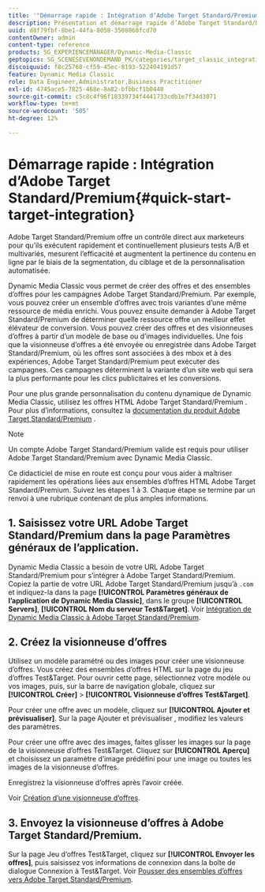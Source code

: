 ```yaml
---
title: '"Démarrage rapide : Intégration d’Adobe Target Standard/Premium"'
description: Présentation et démarrage rapide d’Adobe Target Standard/Premium pour vous aider à maîtriser rapidement les techniques d’intégration d’Adobe Target Standard/Premium.
uuid: d8f79fbf-8be1-44fa-8058-3508060fcd70
contentOwner: admin
content-type: reference
products: SG_EXPERIENCEMANAGER/Dynamic-Media-Classic
geptopics: SG_SCENESEVENONDEMAND_PK/categories/target_classic_integration
discoiquuid: f8c25768-cf59-45ec-8193-522404191d57
feature: Dynamic Media Classic
role: Data Engineer,Administrator,Business Practitioner
exl-id: 4745ace5-7825-468e-8a82-bfbbcf1b0440
source-git-commit: c5c8c4f96f18339734f4441733cdb1e7f34d3071
workflow-type: tm+mt
source-wordcount: '505'
ht-degree: 12%

---
```


# Démarrage rapide : Intégration d’Adobe Target Standard/Premium{#quick-start-target-integration}

Adobe Target Standard/Premium offre un contrôle direct aux marketeurs pour qu’ils exécutent rapidement et continuellement plusieurs tests A/B et multivariés, mesurent l’efficacité et augmentent la pertinence du contenu en ligne par le biais de la segmentation, du ciblage et de la personnalisation automatisée.

Dynamic Media Classic vous permet de créer des offres et des ensembles d’offres pour les campagnes Adobe Target Standard/Premium. Par exemple, vous pouvez créer un ensemble d’offres avec trois variantes d’une même ressource de média enrichi. Vous pouvez ensuite demander à Adobe Target Standard/Premium de déterminer quelle ressource offre un meilleur effet élévateur de conversion. Vous pouvez créer des offres et des visionneuses d’offres à partir d’un modèle de base ou d’images individuelles. Une fois que la visionneuse d’offres a été envoyée ou enregistrée dans Adobe Target Standard/Premium, où les offres sont associées à des mbox et à des expériences, Adobe Target Standard/Premium peut exécuter des campagnes. Ces campagnes déterminent la variante d’un site web qui sera la plus performante pour les clics publicitaires et les conversions.

Pour une plus grande personnalisation du contenu dynamique de Dynamic Media Classic, utilisez les offres HTML Adobe Target Standard/Premium . Pour plus d’informations, consultez la [documentation du produit Adobe Target Standard/Premium](https://experienceleague.adobe.com/docs/target.html) .

>[!NOTE]
>
>Un compte Adobe Target Standard/Premium valide est requis pour utiliser Adobe Target Standard/Premium avec Dynamic Media Classic.

Ce didacticiel de mise en route est conçu pour vous aider à maîtriser rapidement les opérations liées aux ensembles d’offres HTML Adobe Target Standard/Premium. Suivez les étapes 1 à 3. Chaque étape se termine par un renvoi à une rubrique contenant de plus amples informations.

## 1. Saisissez votre URL Adobe Target Standard/Premium dans la page Paramètres généraux de l’application.

Dynamic Media Classic a besoin de votre URL Adobe Target Standard/Premium pour s’intégrer à Adobe Target Standard/Premium. Copiez la partie de votre URL Adobe Target Standard/Premium jusqu’à `.com` et indiquez-la dans la page **[!UICONTROL Paramètres généraux de l’application de Dynamic Media Classic]**, dans le groupe **[!UICONTROL Servers]**, **[!UICONTROL Nom du serveur Test&amp;Target]**. Voir [Intégration de Dynamic Media Classic à Adobe Target Standard/Premium](integrating-dmc-with-target.md#integrating-dmc-with-target).

## 2. Créez la visionneuse d’offres

Utilisez un modèle paramétré ou des images pour créer une visionneuse d’offres. Vous créez des ensembles d’offres HTML sur la page du jeu d’offres Test&amp;Target. Pour ouvrir cette page, sélectionnez votre modèle ou vos images, puis, sur la barre de navigation globale, cliquez sur **[!UICONTROL Créer]** > **[!UICONTROL Visionneuse d’offres Test&amp;Target]**.

Pour créer une offre avec un modèle, cliquez sur **[!UICONTROL Ajouter et prévisualiser]**. Sur la page Ajouter et prévisualiser , modifiez les valeurs des paramètres.

Pour créer une offre avec des images, faites glisser les images sur la page de la visionneuse d’offres Test&amp;Target. Cliquez sur **[!UICONTROL Aperçu]** et choisissez un paramètre d’image prédéfini pour une image ou toutes les images de la visionneuse d’offres.

Enregistrez la visionneuse d’offres après l’avoir créée.

Voir [Création d’une visionneuse d’offres](creating-offer-set.md#creating_an_offer_set).

## 3. Envoyez la visionneuse d’offres à Adobe Target Standard/Premium.

Sur la page Jeu d’offres Test&amp;Target, cliquez sur **[!UICONTROL Envoyer les offres]**, puis saisissez vos informations de connexion dans la boîte de dialogue Connexion à Test&amp;Target. Voir [Pousser des ensembles d’offres vers Adobe Target Standard/Premium](pushing-offer-sets-target.md#pushing_offer_sets_to_target).
